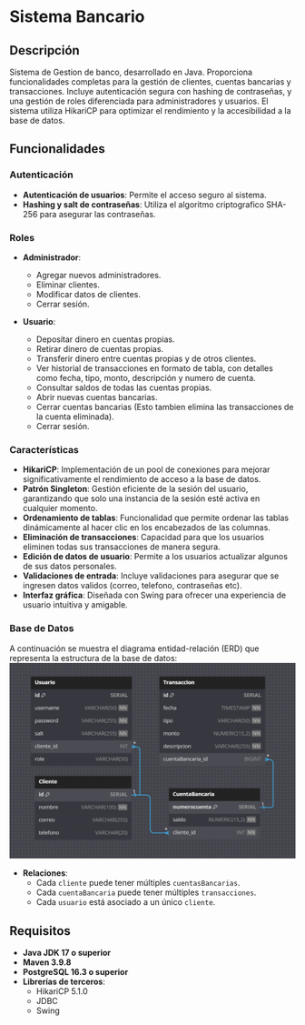 # Sistema Bancario

## Descripción

Sistema de Gestion de banco, desarrollado en Java.
Proporciona funcionalidades completas para la gestión de clientes, cuentas bancarias y transacciones. Incluye autenticación segura con hashing de contraseñas, y una gestión de roles diferenciada para administradores y usuarios. El sistema utiliza HikariCP para optimizar el rendimiento y la accesibilidad a la base de datos.

## Funcionalidades

### Autenticación
- **Autenticación de usuarios**: Permite el acceso seguro al sistema.
- **Hashing y salt de contraseñas**: Utiliza el algoritmo criptografico SHA-256 para asegurar las contraseñas.

### Roles
- **Administrador**:
  - Agregar nuevos administradores.
  - Eliminar clientes.
  - Modificar datos de clientes.
  - Cerrar sesión.

- **Usuario**:
  - Depositar dinero en cuentas propias.
  - Retirar dinero de cuentas propias.
  - Transferir dinero entre cuentas propias y de otros clientes.
  - Ver historial de transacciones en formato de tabla, con detalles como fecha, tipo, monto, descripción y numero de cuenta.
  - Consultar saldos de todas las cuentas propias.
  - Abrir nuevas cuentas bancarias.
  - Cerrar cuentas bancarias (Esto tambien elimina las transacciones de la cuenta eliminada).
  - Cerrar sesión.

### Características

- **HikariCP**: Implementación de un pool de conexiones para mejorar significativamente el rendimiento de acceso a la base de datos.
- **Patrón Singleton**: Gestión eficiente de la sesión del usuario, garantizando que solo una instancia de la sesión esté activa en cualquier momento.
- **Ordenamiento de tablas**: Funcionalidad que permite ordenar las tablas dinámicamente al hacer clic en los encabezados de las columnas.
- **Eliminación de transacciones**: Capacidad para que los usuarios eliminen todas sus transacciones de manera segura.
- **Edición de datos de usuario**: Permite a los usuarios actualizar algunos de sus datos personales.
- **Validaciones de entrada**: Incluye validaciones para asegurar que se ingresen datos validos (correo, telefono, contrase­ñas etc).
- **Interfaz gráfica**: Diseñada con Swing para ofrecer una experiencia de usuario intuitiva y amigable.

### Base de Datos
A continuación se muestra el diagrama entidad-relación (ERD) que representa la estructura de la base de datos:
![Diagrama entidad relacion](assets/images/diagrama_ER.png)

- **Relaciones**:
  - Cada `cliente` puede tener múltiples `cuentasBancarias`.
  - Cada `cuentaBancaria` puede tener múltiples `transacciones`.
  - Cada `usuario` está asociado a un único `cliente`.

## Requisitos

- **Java JDK 17 o superior**
- **Maven 3.9.8**
- **PostgreSQL 16.3 o superior**
- **Librerías de terceros**:
  - HikariCP 5.1.0
  - JDBC
  - Swing
